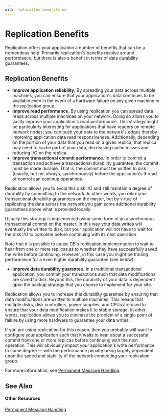 ```yaml
---
uid: replication-benefits.md
---
```


# Replication Benefits

Replication offers your application a number of benefits that can be a tremendous help. Primarily replication's benefits revolve around performance, but there is also a benefit in terms of data durability guarantees.

## Replication Benefits

* **Improve application reliability.** By spreading your data across multiple machines, you can ensure that your application's data continues to be available even in the event of a hardware failure on any given machine in the replication group.
* **Improve read performance.** By using replication you can spread data reads across multiple machines on your network. Doing so allows you to vastly improve your application's read performance. This strategy might be particularly interesting for applications that have readers on remote network nodes; you can push your data to the network's edges thereby improving application data read responsiveness. Additionally, depending on the portion of your data that you read on a given replica, that replica may need to cache part of your data, decreasing cache misses and reducing I/O on the replica.
* **Improve transactional commit performance.** In order to commit a transaction and achieve a transactional durability guarantee, the commit must be made durable. That is, the commit must be written to disk (usually, but not always, synchronously) before the application's thread of control can continue operations.

Replication allows you to avoid this disk I/O and still maintain a degree of durability by committing to the network. In other words, you relax your transactional durability guarantees on the master, but by virtue of replicating the data across the network you gain some additional durability guarantees above what is provided locally.

Usually this strategy is implemented using some form of an asynchronous transactional commit on the master. In this way your data writes will eventually be written to disk, but your application will not have to wait for the disk I/O to complete before continuing with its next operation.

Note that it is possible to cause DB's replication implementation to wait to hear from one or more replicas as to whether they have successfully saved the write before continuing. However, in this case you might be trading performance for a even higher durability guarantee (see below).

* **Improve data durability guarantee.** In a traditional transactional application, you commit your transactions such that data modifications are saved to disk. Beyond this, the durability of your data is dependent upon the backup strategy that you choose to implement for your site.


Replication allows you to increase this durability guarantee by ensuring that data modifications are written to multiple machines. This means that multiple disks, disk controllers, power supplies, and CPUs are used to ensure that your data modification makes it to stable storage. In other words, replication allows you to minimize the problem of a single point of failure by using more hardware to guarantee your data writes.


If you are using replication for this reason, then you probably will want to configure your application such that it waits to hear about a successful commit from one or more replicas before continuing with the next operation. This will obviously impact your application's write performance to some degree — with the performance penalty being largely dependent upon the speed and stability of the network connecting your replication group.


For more information, see [Permanent Message Handling](xref:permanent-message-handling.md).

## See Also


#### Other Resources
[Permanent Message Handling](xref:permanent-message-handling.md)